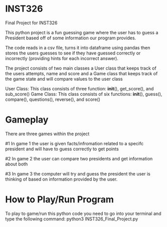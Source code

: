 # INST326
Final Project for INST326

This python project is a fun guessing game where the user has to guess a President based off of some information our program provides. 

The code reads in a csv file, turns it into dataframe using pandas then stores the users guesses
to see if they have guessed correctly or incorrectly (providing hints for each 
incorrect answer).

The project consists of two main classes a User class that keeps track of the users attempts, name and score and a Game class that keeps track of the game state and will compare values to the user class

User Class: This class consists of three function: __init__(), get_score(), and sub_score() 
Game Class: This class consists of six functions: __init__(), guess(), compare(), questions(), reverse(), and score()

# Gameplay
There are three games within the project 

#1 In game 1 the user is given facts/infromation related to a specifc president and will have to guess correctly to get points

#2 In game 2 the user can compare two presidents and get information about both

#3 In game 3 the computer will try and guess the president the user is thinking of based on information provided by the user.

# How to Play/Run Program
To play to game/run this python code you need to go into your terminal and type the following command: python3 INST326_Final_Project.py
